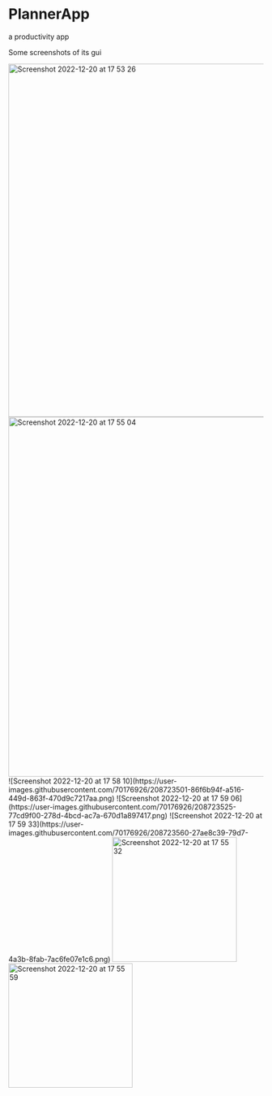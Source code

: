 # PlannerApp
a productivity app


Some screenshots of its gui

<img width="696" alt="Screenshot 2022-12-20 at 17 53 26" src="https://user-images.githubusercontent.com/70176926/208723431-66ae95b4-c433-498e-8b82-303c250e6780.png">
<img width="709" alt="Screenshot 2022-12-20 at 17 55 04" src="https://user-images.githubusercontent.com/70176926/208723468-3afb3e29-a9fc-4de5-b13e-b5226564dc8f.png">
![Screenshot 2022-12-20 at 17 58 10](https://user-images.githubusercontent.com/70176926/208723501-86f6b94f-a516-449d-863f-470d9c7217aa.png)
![Screenshot 2022-12-20 at 17 59 06](https://user-images.githubusercontent.com/70176926/208723525-77cd9f00-278d-4bcd-ac7a-670d1a897417.png)
![Screenshot 2022-12-20 at 17 59 33](https://user-images.githubusercontent.com/70176926/208723560-27ae8c39-79d7-4a3b-8fab-7ac6fe07e1c6.png)
<img width="246" alt="Screenshot 2022-12-20 at 17 55 32" src="https://user-images.githubusercontent.com/70176926/208723570-2f66532e-799b-4ca6-a35a-7dd7bf7ec3a7.png">
<img width="245" alt="Screenshot 2022-12-20 at 17 55 59" src="https://user-images.githubusercontent.com/70176926/208723578-5db14077-67dd-4b37-b510-1bc85bda8bc7.png">
